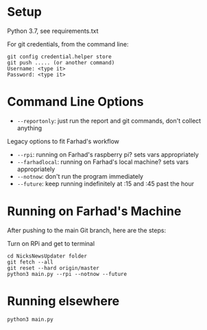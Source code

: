 # Setup

Python 3.7, see requirements.txt

For git credentials, from the command line:
```shell script
git config credential.helper store
git push ..... (or another command)
Username: <type it>
Password: <type it>
```



# Command Line Options

* `--reportonly`: just run the report and git commands, don't collect anything

Legacy options to fit Farhad's workflow
* `--rpi`: running on Farhad's raspberry pi? sets vars appropriately
* `--farhadlocal`: running on Farhad's local machine?  sets vars appropriately
* `--notnow`: don't run the program immediately
* `--future`: keep running indefinitely at :15 and :45 past the hour


# Running on Farhad's Machine

After pushing to the main Git branch, here are the steps:

Turn on RPi and get to terminal

```shell script
cd NicksNewsUpdater folder
git fetch --all
git reset --hard origin/master
python3 main.py --rpi --notnow --future
```

# Running elsewhere

```shell script
python3 main.py
```